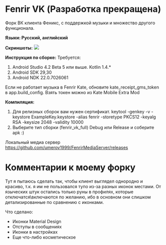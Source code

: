 # Fenrir VK (Разработка прекращена)
Форк ВК клиента Феникс, с поддержкой музыки и множество другого функционала.

<b>Языки: Русский, английский</b>

<b>Скриншоты:</b>
<img src="Screenshots.jpg"/>

<b>Инструкция по сборке:</b>
Требуется:
  1) Android Studio 4.2 Beta 5 или выше. Kotlin 1.4.*
  2) Android SDK 29,30
  3) Android NDK 22.0.7026061
  
  Если не работает музыка в Fenrir Kate, обновите kate_receipt_gms_token в app.build_config.
  Взять токен можно из Kate Mobile Extra Mod
  
<b>Компиляция:</b>

  1) Для релизных сборок вам нужен сертификат.
        keytool -genkey -v -keystore ExampleKey.keystore -alias fenrir -storetype PKCS12 -keyalg RSA -keysize 2048 -validity 10000
  2) Выберите тип сборки (fenrir_vk_full) Debug или Release и соберите apk :)

Локальный медиа сервер https://github.com/umerov1999/FenrirMediaServer/releases

# Комментарии к моему форку

Тут я пытаюсь сделать так, чтобы клиент выглядел однородно и красиво, т.к. я им не пользовался тупо из-за разных иконок местами. От языческих штук остались только руны в профилях, которые отключатся\включаются по желанию, ибо в основном они слишком детализированные по сравнению с иконками.

Что сделано:
- Иконки Material Design
- Отступы в сообщениях
- Иконки в настройках
- Еще что-либо косметическое
